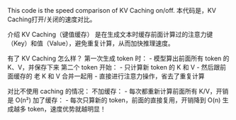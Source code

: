 This code is the speed comparison of KV Caching on/off.
本代码是，KV Caching打开/关闭的速度对比。

介绍
KV Caching（键值缓存） 是在生成文本时缓存前面计算过的注意力键（Key）和值（Value），避免重复计算，从而加快推理速度。

有了 KV Caching 怎么样？
    第一次生成 token 时：
    - 模型算出前面所有 token 的 K、V，并保存下来
    第二个 token 开始：
    - 只计算新 token 的 K 和 V
    - 然后跟前面缓存的 老 K 和 V 合并一起用
    - 直接进行注意力操作，省去了重复计算

对比不使用 caching 的情况：
    不加缓存：
    - 每次都重新计算前面所有 K/V，开销是 O(n²)
    加了缓存：
    - 每次只算新的 token，前面的直接复用，开销降到 O(n)
    生成越多 token，速度优势就越明显！
